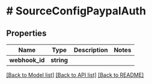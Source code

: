 # # SourceConfigPaypalAuth

## Properties

Name | Type | Description | Notes
------------ | ------------- | ------------- | -------------
**webhook_id** | **string** |  |

[[Back to Model list]](../../README.md#models) [[Back to API list]](../../README.md#endpoints) [[Back to README]](../../README.md)
